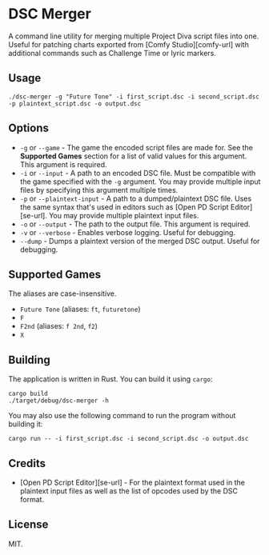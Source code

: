 # DSC Merger

A command line utility for merging multiple Project Diva script files into one.
Useful for patching charts exported from [Comfy Studio][comfy-url] with
additional commands such as Challenge Time or lyric markers.

## Usage

```
./dsc-merger -g "Future Tone" -i first_script.dsc -i second_script.dsc -p plaintext_script.dsc -o output.dsc
```

## Options

- `-g` or `--game` - The game the encoded script files are made for. See the
  **Supported Games** section for a list of valid values for this argument. This
  argument is required.
- `-i` or `--input` - A path to an encoded DSC file. Must be compatible with the
  game specified with the `-g` argument. You may provide multiple input files by
  specifying this argument multiple times.
- `-p` or `--plaintext-input` - A path to a dumped/plaintext DSC file. Uses the
  same syntax that's used in editors such as [Open PD Script Editor][se-url].
  You may provide multiple plaintext input files.
- `-o` or `--output` - The path to the output file. This argument is required.
- `-v` or `--verbose` - Enables verbose logging. Useful for debugging.
- `--dump` - Dumps a plaintext version of the merged DSC output. Useful for
  debugging.

## Supported Games

The aliases are case-insensitive.

- `Future Tone` (aliases: `ft`, `futuretone`)
- `F`
- `F2nd` (aliases: `f 2nd`, `f2`)
- `X`

## Building

The application is written in Rust. You can build it using `cargo`:

```
cargo build
./target/debug/dsc-merger -h
```

You may also use the following command to run the program without building it:

```
cargo run -- -i first_script.dsc -i second_script.dsc -o output.dsc
```

## Credits

- [Open PD Script Editor][se-url] - For the plaintext format used in the
  plaintext input files as well as the list of opcodes used by the DSC format.

## License

MIT.
